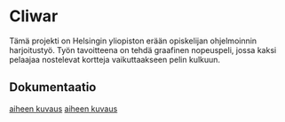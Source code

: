# Cliwar

Tämä projekti on Helsingin yliopiston erään opiskelijan ohjelmoinnin harjoitustyö. Työn tavoitteena on tehdä graafinen nopeuspeli, jossa kaksi pelaajaa nostelevat kortteja vaikuttaakseen pelin kulkuun.

## Dokumentaatio
[aiheen kuvaus](dokumentointi/aiheenKuvausJaMääritelmä.md)
[aiheen kuvaus](dokumentointi/tuntikirjanpito.md)
